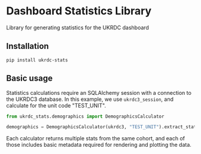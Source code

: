 # Dashboard Statistics Library

Library for generating statistics for the UKRDC dashboard

## Installation

`pip install ukrdc-stats`

## Basic usage

Statistics calculations require an SQLAlchemy session with a connection to the UKRDC3 database.
In this example, we use `ukrdc3_session`, and calculate for the unit code "TEST_UNIT".

```python
from ukrdc_stats.demographics import DemographicsCalculator

demographics = DemographicsCalculator(ukrdc3, "TEST_UNIT").extract_stats()
```

Each calculator returns multiple stats from the same cohort, and each of those includes basic metadata required for rendering and plotting the data.
